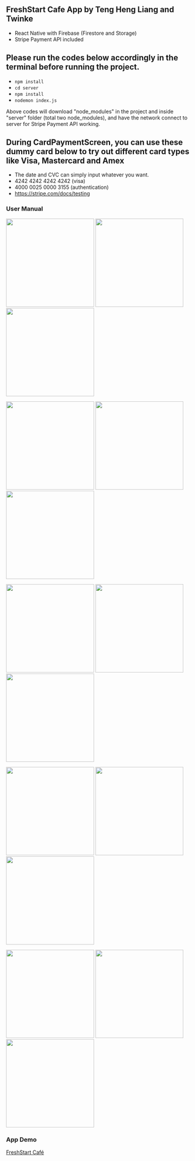 ## FreshStart Cafe App by Teng Heng Liang and Twinke
- React Native with Firebase (Firestore and Storage)
- Stripe Payment API included

## Please run the codes below accordingly in the terminal before running the project.
- `npm install`
- `cd server`
- `npm install`
- `nodemon index.js`

Above codes will download "node_modules" in the project and inside "server" folder (total two node_modules), and have the network connect to server for Stripe Payment API working.

## During CardPaymentScreen, you can use these dummy card below to try out different card types like Visa, Mastercard and Amex
- The date and CVC can simply input whatever you want.
- 4242 4242 4242 4242 (visa)
- 4000 0025 0000 3155 (authentication)
- https://stripe.com/docs/testing

### User Manual
<img src="https://user-images.githubusercontent.com/54095039/155338967-d4140f94-f25a-4d4a-b3a2-d276b25e5ec1.jpg" width="240"> <img src="https://user-images.githubusercontent.com/54095039/155339136-08214d2c-cacc-48ec-91b9-63c0be84b11f.jpg" width="240"> <img src="https://user-images.githubusercontent.com/54095039/155339632-bfa168f3-2ac7-4836-963f-e3901b4e0f39.jpg" width="240">

<img src="https://user-images.githubusercontent.com/54095039/155339675-65b5574b-f4ca-4638-a9f4-bdeed8b070b4.jpg" width="240"> <img src="https://user-images.githubusercontent.com/54095039/155339651-c2d412c9-6117-435d-8ba6-5aaf41239634.jpg" width="240"> <img src="https://user-images.githubusercontent.com/54095039/155339684-3fd4e8ed-8093-4497-a593-a44a3f712888.jpg" width="240">

<img src="https://user-images.githubusercontent.com/54095039/155340377-4aa80d42-46df-496c-9792-5534149b7e18.jpg" width="240"> <img src="https://user-images.githubusercontent.com/54095039/155340390-80fd118f-ab4e-4f18-81ba-fa52e18855d4.jpg" width="240"> <img src="https://user-images.githubusercontent.com/54095039/155340397-96d6340b-6121-409c-8040-f6dbb0c9e2c6.png" width="240"> 

<img src="https://user-images.githubusercontent.com/54095039/155340401-dac6132c-de47-4abf-ab59-95332aad9a6f.png" width="240"> <img src="https://user-images.githubusercontent.com/54095039/155340406-e773ac91-382b-4117-845d-dc669fafebfa.png" width="240"> <img src="https://user-images.githubusercontent.com/54095039/155340436-fb49801f-a27b-4705-b6dc-095c9e89ccb8.png" width="240">

<img src="https://user-images.githubusercontent.com/54095039/155340449-a7922cdc-7232-4aee-a590-8b3fe03565ae.png" width="240"> <img src="https://user-images.githubusercontent.com/54095039/155340459-f328f0f7-ef7c-44d0-a217-6b84406a7a6c.png" width="240"> <img src="https://user-images.githubusercontent.com/54095039/155340461-e926150b-edec-463b-8a46-601b78fbf45d.png" width="240">

### App Demo
[FreshStart Café](https://www.youtube.com/watch?v=TH6Q3yrErRc)
